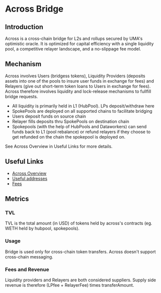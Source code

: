 # Across Bridge

## Introduction

Across is a cross-chain bridge for L2s and rollups secured by UMA's optimistic oracle. It is optimized for capital efficiency with a single liquidity pool, a competitive relayer landscape, and a no-slippage fee model.

## Mechanism

Across involves Users (bridgess tokens), Liquidity Providers (deposits assets into one of the pools to insure user funds in exchange for fees) and Relayers (give out short-term token loans to Users in exchange for fees). Across therefore involves liquidity and lock-release mechanisms to fullfill bridge requests.

- All liquidity is primarily held in L1 (HubPool). LPs deposit/withdraw here
- SpokePools are deployed on all supported chains to facilitate bridging
- Users deposit funds on source chain
- Relayer fills deposits thru SpokePools on destination chain
- Spokepools (with the help of HubPools and Dataworkers) can send funds back to L1 (pool rebalance) or refund relayers if they choose to get refunded on the chain the spokepool is deployed on.

See Across Overview in Useful Links for more details.

## Useful Links

- [Across Overview](https://docs.across.to/v/developer-docs/how-across-works/overview#resources-to-learn-more)
- [Useful addresses](https://docs.across.to/v/developer-docs/developers/contract-addresses)
- [Fees](https://docs.across.to/how-across-works/fees)

## Metrics

### TVL

TVL is the total amount (in USD) of tokens held by across's contracts (eg. WETH held by hubpool, spokepools).

### Usage

Bridge is used only for cross-chain token transfers. Across doesn't support cross-chain messaging.

### Fees and Revenue

Liquidity providers and Relayers are both considered suppliers. Supply side revenue is therefore (LPfee + RelayerFee) times transferAmount.
